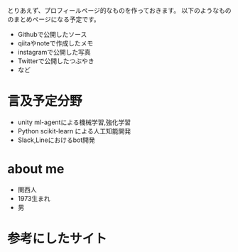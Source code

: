 とりあえず、プロフィールページ的なものを作っておきます。
以下のようなもののまとめページになる予定です。

- Githubで公開したソース
- qiitaやnoteで作成したメモ
- instagramで公開した写真
- Twitterで公開したつぶやき
- など

# 言及予定分野
- unity ml-agentによる機械学習,強化学習
- Python scikit-learn による人工知能開発
- Slack,Lineにおけるbot開発


# about me

- 関西人
- 1973生まれ
- 男


# 参考にしたサイト
